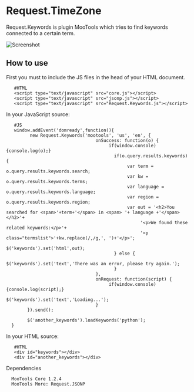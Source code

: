 Request.TimeZone
=======================
Request.Keywords is plugin MooTools which tries to find keywords connected to a certain term.

![Screenshot](http://farm5.static.flickr.com/4151/4836983051_5006fe627c_z.jpg)

How to use
----------

First you must to include the JS files in the head of your HTML document.
       
       #HTML
       <script type="text/javascript" src="core.js"></script>
       <script type="text/javascript" src="jsonp.js"></script>
       <script type="text/javascript" src="Request.Keywords.js"></script>

In your JavaScript source: 

       #JS 
       window.addEvent('domready',function(){ 
             new Request.Keywords('mootools', 'us', 'en', {
                                      onSuccess: function(o) {
                                           if(window.console) {console.log(o);}
                                             if(o.query.results.keywords) {
                                                  var term = o.query.results.keywords.search;
                                                  var kw = o.query.results.keywords.terms;
                                                  var language = o.query.results.keywords.language;
                                                  var region = o.query.results.keywords.region;
                                                  var out = '<h2>You searched for <span>'+term+'</span> in <span> '+ language +'</span></h2>'+
                                                       '<p>We found these related keywords:</p>'+
                                                       '<p class="termslist">'+kw.replace(/,/g,', ')+'</p>';
                                                   $('keywords').set('html',out);
                                             } else {
                                                   $('keywords').set('text','There was an error, please try again.');
                                             }
                                      },
                                      onRequest: function(script) {
                                           if(window.console) {console.log(script);}
                                           $('keywords').set('text','Loading...');
                                      }
            }).send();              

            $('another_keywords').loadKeywords('python');
      }

In your HTML source: 

       #HTML
       <div id="keywords"></div>
       <div id="another_keywords"></div>
Dependencies

      MooTools Core 1.2.4
      MooTools More: Request.JSONP